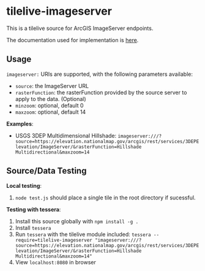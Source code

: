 # tilelive-imageserver

This is a tilelive source for ArcGIS ImageServer endpoints. 

The documentation used for implementation is [here](https://developers.arcgis.com/rest/services-reference/image-service.htm).

## Usage

`imageserver:` URIs are supported, with the following parameters available: 

* `source`: the ImageServer URL
* `rasterFunction`: the rasterFunction provided by the source server to apply to the data. (Optional)
* `minzoom`: optional, default 0
* `maxzoom`: optional, default 14

**Examples**: 

* USGS 3DEP Multidimensional Hillshade: `imageserver:///?source=https://elevation.nationalmap.gov/arcgis/rest/services/3DEPElevation/ImageServer/&rasterFunction=Hillshade Multidirectional&maxzoom=14`

## Source/Data Testing

**Local testing**:

1. `node test.js` should place a single tile in the root directory if sucessful. 

**Testing with tessera**:

1. Install this source globally with `npm install -g .`
2. Install `tessera`
1. Run `tessera` with the tilelive module included: `tessera --require=tilelive-imageserver "imageserver:///?source=https://elevation.nationalmap.gov/arcgis/rest/services/3DEPElevation/ImageServer/&rasterFunction=Hillshade Multidirectional&maxzoom=14"`
1. View `localhost:8080` in browser